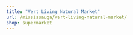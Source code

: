 ```yaml
---
title: "Vert Living Natural Market"
url: /mississauga/vert-living-natural-market/
shop: supermarket
---
```

